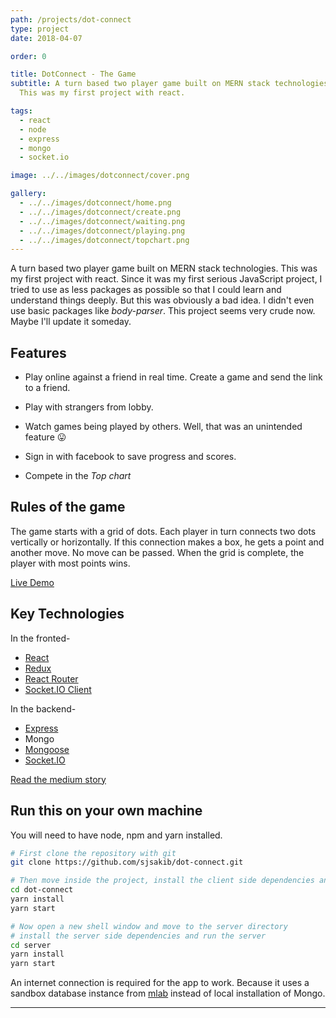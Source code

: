```yaml
---
path: /projects/dot-connect
type: project
date: 2018-04-07

order: 0

title: DotConnect - The Game
subtitle: A turn based two player game built on MERN stack technologies.
  This was my first project with react.

tags:
  - react
  - node
  - express
  - mongo
  - socket.io

image: ../../images/dotconnect/cover.png

gallery:
  - ../../images/dotconnect/home.png
  - ../../images/dotconnect/create.png
  - ../../images/dotconnect/waiting.png
  - ../../images/dotconnect/playing.png
  - ../../images/dotconnect/topchart.png
---
```


A turn based two player game built on MERN stack technologies. This was my first project with react. Since it was my first serious JavaScript project, I tried to use as less packages as possible so that I could learn and understand things deeply. But this was obviously a bad idea. I didn't even use basic packages like _body-parser_. This project seems very crude now. Maybe I'll update it someday.

## Features

- Play online against a friend in real time. Create a game and send the link to a friend.

- Play with strangers from lobby.

- Watch games being played by others. Well, that was an unintended feature 😛

- Sign in with facebook to save progress and scores.

- Compete in the _Top chart_

## Rules of the game

The game starts with a grid of dots. Each player in turn connects two dots vertically or horizontally. If this connection makes a box, he gets a point and another move. No move can be passed. When the grid is complete, the player with most points wins.

[Live Demo](https://dot-connect.sjsakib.me)

## Key Technologies

In the fronted-

- [React](https://github.com/facebook/react)
- [Redux](https://github.com/reduxjs/react-redux)
- [React Router](https://github.com/ReactTraining/react-router)
- [Socket.IO Client](https://github.com/socketio/socket.io-client)

In the backend-

- [Express](https://github.com/expressjs/express)
- Mongo
- [Mongoose](https://github.com/Automattic/mongoose)
- [Socket.IO](https://github.com/socketio/)

[Read the medium story](https://medium.com/@sjsakib/how-i-built-my-first-react-app-dot-connect-364f39ca0db7)

## Run this on your own machine

You will need to have node, npm and yarn installed.

```bash
# First clone the repository with git
git clone https://github.com/sjsakib/dot-connect.git

# Then move inside the project, install the client side dependencies and run the front-end
cd dot-connect
yarn install
yarn start

# Now open a new shell window and move to the server directory
# install the server side dependencies and run the server
cd server
yarn install
yarn start
```

An internet connection is required for the app to work. Because it uses a sandbox database instance from [mlab](https://mlab.com/) instead of local installation of Mongo.

---
